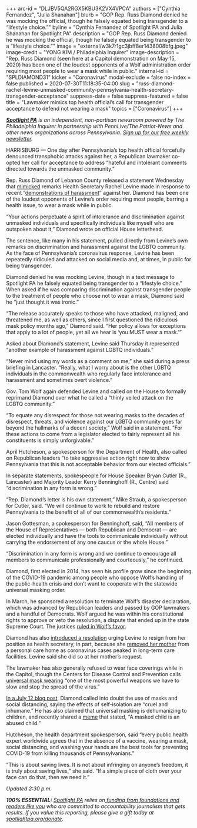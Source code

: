 +++
arc-id = "DLJBV5QA2RGX5KBU3K2VX4VPCA"
authors = ["Cynthia Fernandez", "Julia Shanahan"]
blurb = "GOP Rep. Russ Diamond denied he was mocking the official, though he falsely equated being transgender to a “lifestyle choice.”"
byline = "Cynthia Fernandez of Spotlight PA and Julia Shanahan for Spotlight PA"
description = "GOP Rep. Russ Diamond denied he was mocking the official, though he falsely equated being transgender to a “lifestyle choice.”"
image = "external/w3k7r1gc3jbff8er1438008bfg.jpeg"
image-credit = "YONG KIM / Philadelphia Inquirer"
image-description = "Rep. Russ Diamond (seen here at a Capitol demonstration on May 15, 2020) has been one of the loudest opponents of a Wolf administration order requiring most people to wear a mask while in public."
internal-id = "SPLDIAMOND31"
kicker = "Coronavirus"
modal-exclude = false
no-index = false
published = 2020-07-30T11:18:35-04:00
slug = "russ-diamond-rachel-levine-unmasked-community-pennsylvania-health-secretary-transgender-acceptance"
suppress-date = false
suppress-featured = false
title = "Lawmaker mimics top health official’s call for transgender acceptance to defend not wearing a mask"
topics = ["Coronavirus"]
+++

<a href="https://www.spotlightpa.org/"><i><b>Spotlight PA</b></i></a><i> is an independent, non-partisan newsroom powered by The Philadelphia Inquirer in partnership with PennLive/The Patriot-News and other news organizations across Pennsylvania. </i><a href="https://www.spotlightpa.org/newsletters"><i>Sign up for our free weekly newsletter</i></a><i>.</i>

HARRISBURG — One day after Pennsylvania’s top health official forcefully denounced transphobic attacks against her, a Republican lawmaker co-opted her call for acceptance to address “hateful and intolerant comments directed towards the unmasked community.”

Rep. Russ Diamond of Lebanon County released a statement Wednesday that <a href="https://web.archive.org/20201005171314/https://www.facebook.com/repdiamond/photos/pcb.2956906551097993/2956872634434718/?type=3&theater">mimicked</a> remarks Health Secretary Rachel Levine made in response to recent “<a href="https://www.spotlightpa.org/news/2020/07/rachel-levine-transphobic-attacks-pennsylvania-health-secretary/" target=_blank>demonstrations of harassment</a>” against her. Diamond has been one of the loudest opponents of Levine’s order requiring most people, barring a health issue, to wear a mask while in public.

“Your actions perpetuate a spirit of intolerance and discrimination against unmasked individuals and specifically individuals like myself who are outspoken about it,” Diamond wrote on official House letterhead.

The sentence, like many in his statement, pulled directly from Levine’s own remarks on discrimination and harassment against the LGBTQ community. As the face of Pennsylvania’s coronavirus response, Levine has been repeatedly ridiculed and attacked on social media and, at times, in public for being transgender.

Diamond denied he was mocking Levine, though in a text message to Spotlight PA he falsely equated being transgender to a “lifestyle choice.” When asked if he was comparing discrimination against transgender people to the treatment of people who choose not to wear a mask, Diamond said he “just thought it was ironic.”

“The release accurately speaks to those who have attacked, maligned, and threatened me, as well as others, since I first questioned the ridiculous mask policy months ago,” Diamond said. “Her policy allows for exceptions that apply to a lot of people, yet all we hear is ‘you MUST wear a mask.’”

<script src="https://www.spotlightpa.org/embed.js" async></script><div data-spl-embed-version="1" data-spl-src="https://www.spotlightpa.org/embeds/donate/"></div>


Asked about Diamond’s statement, Levine said Thursday it represented “another example of harassment against LGBTQ individuals.”

“Never mind using my words as a comment on me,” she said during a press briefing in Lancaster. “Really, what I worry about is the other LGBTQ individuals in the commonwealth who regularly face intolerance and harassment and sometimes overt violence.”

Gov. Tom Wolf again defended Levine and called on the House to formally reprimand Diamond over what he called a “thinly veiled attack on the LGBTQ community.”

“To equate any disrespect for those not wearing masks to the decades of disrespect, threats, and violence against our LGBTQ community goes far beyond the hallmarks of a decent society,” Wolf said in a statement. “For these actions to come from a legislator elected to fairly represent all his constituents is simply unforgivable.”

April Hutcheson, a spokesperson for the Department of Health, also called on Republican leaders “to take aggressive action right now to show Pennsylvania that this is not acceptable behavior from our elected officials.”

In separate statements, spokespeople for House Speaker Bryan Cutler (R., Lancaster) and Majority Leader Kerry Benninghoff (R., Centre) said “discrimination in any form is wrong.”

“Rep. Diamond’s letter is his own statement,” Mike Straub, a spokesperson for Cutler, said. “We will continue to work to rebuild and restore Pennsylvania to the benefit of all of our commonwealth’s residents.”

Jason Gottesman, a spokesperson for Benninghoff, said, “All members of the House of Representatives — both Republican and Democrat — are elected individually and have the tools to communicate individually without carrying the endorsement of any one caucus or the whole House.”

“Discrimination in any form is wrong and we continue to encourage all members to communicate professionally and courteously,” he continued.

Diamond, first elected in 2014, has seen his profile grow since the beginning of the COVID-19 pandemic among people who oppose Wolf’s handling of the public-health crisis and don’t want to cooperate with the statewide universal masking order.

In March, he sponsored a resolution to terminate Wolf’s disaster declaration, which was advanced by Republican leaders and passed by GOP lawmakers and a handful of Democrats. Wolf argued he was within his constitutional rights to approve or veto the resolution, a dispute that ended up in the state Supreme Court. The justices <a href="https://www.spotlightpa.org/news/2020/07/pennsylvania-coronavirus-disaster-declaration-supreme-court-ruling/">ruled in Wolf’s favor</a>.

Diamond has also <a href="https://web.archive.org/20200613220344/https://www.legis.state.pa.us/cfdocs/billinfo/billinfo.cfm?syear=2019&amp;sind=0&amp;body=H&amp;type=R&amp;bn=879">introduced a resolution</a> urging Levine to resign from her position as health secretary, in part, because she <a href="https://web.archive.org/20200521121205/https://www.pennlive.com/news/2020/05/health-secretary-rachel-levines-removal-of-mom-from-care-home-amid-epidemic-draws-scrutiny.html">removed her mother</a> from a personal care home as coronavirus cases peaked in long-term care facilities. Levine said she did so at her mother’s request.

The lawmaker has also generally refused to wear face coverings while in the Capitol, though the Centers for Disease Control and Prevention calls <a href="https://web.archive.org/20200714232718/https://www.cdc.gov/media/releases/2020/p0714-americans-to-wear-masks.html">universal mask wearing</a> “one of the most powerful weapons we have to slow and stop the spread of the virus.”

<script src="https://www.spotlightpa.org/embed.js" async></script><div data-spl-embed-version="1" data-spl-src="https://www.spotlightpa.org/embeds/newsletter/"></div>


<a href="https://web.archive.org/20200802042047/http://russdiamond.vote/ci200712.php">In a July 12 blog post,</a> Diamond called into doubt the use of masks and social distancing, saying the effects of self-isolation are “cruel and inhumane.” He has also claimed that universal masking is dehumanizing to children, and recently shared a <a href="https://web.archive.org/20201005001322/https://www.facebook.com/friendsofrussdiamond/posts/1717815275038815">meme</a> that stated, “A masked child is an abused child.”

Hutcheson, the health department spokesperson, said “every public health expert worldwide agrees that in the absence of a vaccine, wearing a mask, social distancing, and washing your hands are the best tools for preventing COVID-19 from killing thousands of Pennsylvanians.”

“This is about saving lives. It is not about infringing on anyone’s freedom, it is truly about saving lives,” she said. “If a simple piece of cloth over your face can do that, then we need it.”

<i>Updated 2:30 p.m.</i>

<i><b>100% ESSENTIAL:</b></i> <a href="https://www.spotlightpa.org/"><i>Spotlight PA</i></a><i> relies on</i><a href="https://www.spotlightpa.org/support"><i> funding from foundations and readers like you</i></a><i> who are committed to accountability journalism that gets results. If you value this reporting, please give a gift today at </i><a href="https://www.spotlightpa.org/donate"><i>spotlightpa.org/donate</i></a><i>.</i>
